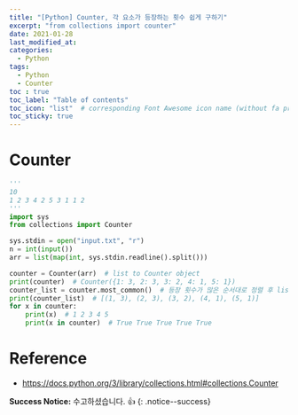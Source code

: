 ```yaml
---
title: "[Python] Counter, 각 요소가 등장하는 횟수 쉽게 구하기"
excerpt: "from collections import counter"
date: 2021-01-28
last_modified_at:
categories:
  - Python
tags:
  - Python
  - Counter
toc : true
toc_label: "Table of contents"
toc_icon: "list"  # corresponding Font Awesome icon name (without fa prefix)
toc_sticky: true
---
```


# Counter

```python
'''
10
1 2 3 4 2 5 3 1 1 2
'''
import sys
from collections import Counter

sys.stdin = open("input.txt", "r")
n = int(input())
arr = list(map(int, sys.stdin.readline().split()))

counter = Counter(arr)  # list to Counter object
print(counter)  # Counter({1: 3, 2: 3, 3: 2, 4: 1, 5: 1})
counter_list = counter.most_common()  # 등장 횟수가 많은 순서대로 정렬 후 list로 return
print(counter_list)  # [(1, 3), (2, 3), (3, 2), (4, 1), (5, 1)]
for x in counter:
    print(x)  # 1 2 3 4 5
    print(x in counter)  # True True True True True
```  

# Reference

- <https://docs.python.org/3/library/collections.html#collections.Counter>

**Success Notice:**
수고하셨습니다. :+1:
{: .notice--success}